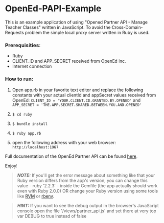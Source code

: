 # OpenEd-PAPI-Example
This is an example application of using "Opened Partner API - Manage Teacher Classes" written in JavaScript.
To avoid the Cross-Domain-Requests problem the simple local proxy server written in Ruby is used.


### Prerequisities:

* Ruby
* CLIENT_ID and APP_SECRET received from OpenEd Inc.
* Internet connection


### How to run:

1. Open app.rb in your favorite text editor and replace the following constants with your actual clientId and appSecret values received from OpenEd: ```CLIENT_ID = 'YOUR.CLIENT.ID.GRANTED.BY.OPENED'``` and ```APP_SECRET = 'THE.APP.SECRET.SHARED.BETWEEN.YOU.AND.OPENED'```

2. ```$ cd ruby```

3. ```$ bundle install```

4. ```$ ruby app.rb```

5. open the following address with your web browser: ```http://localhost:1967```



Full documentation of the OpenEd Partner API can be found [here](http://docs.opened.apiary.io/).


Enjoy!


> ***NOTE:*** If you'll get the error message about something like 
> that your Ruby version differs from the app's version, 
> you can change this value - ruby '2.2.3' - inside the Gemfile
> (the app actually should work even with Ruby 2.0.0) 
> OR change your Ruby version using some tools like <a href="https://rvm.io/" target="_blank">RVM</a> 
> or <a href="https://github.com/sstephenson/rbenv" target="_blank">rbenv</a>.


> ***HINT:*** If you want to see the debug output in the browser's JavaScript console
> open the file '/views/partner_api.js' and set there at very top
> var DEBUG to true instead of false


